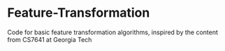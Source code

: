 # Feature-Transformation
Code for basic feature transformation algorithms, inspired by the content from CS7641 at Georgia Tech
